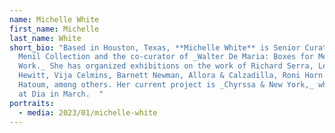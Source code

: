 ```yaml
---
name: Michelle White
first_name: Michelle
last_name: White
short_bio: "Based in Houston, Texas, **Michelle White** is Senior Curator at The
  Menil Collection and the co-curator of _Walter De Maria: Boxes for Meaningless
  Work._ She has organized exhibitions on the work of Richard Serra, Leslie
  Hewitt, Vija Celmins, Barnett Newman, Allora & Calzadilla, Roni Horn and Mona
  Hatoum, among others. Her current project is _Chyrssa & New York,_ which opens
  at Dia in March.  "
portraits:
  - media: 2023/01/michelle-white
---
```

